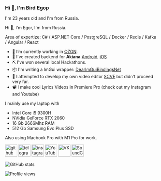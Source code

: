 ### Hi 👋, I'm Bird Egop
I'm 23 years old and I'm from Russia. 

Hi 👋, I'm Egor, I'm from Russia.

Area of expertize: C# / ASP.NET Core / PostgreSQL / Docker / Redis / Kafka / Angular / React

- 🔭 I’m currently working in [OZON](https://www.ozon.ru/).
- 🌱 I've created backend for **Akiana** [Android](https://play.google.com/store/apps/details?id=com.ougi.akiana), [iOS](https://apps.apple.com/ru/app/акиана-роллы-суши-бар/id1581313806)
- ⛏️ I've won several local Hackathons.
- 📦 I'm writing a ImGui wrapper: [DearImGuiBindingsNet](https://github.com/DearImGuiBindingsNet/DearImGuiBindingsNet)
- 🤔 I attempted to develop my own video editor [SCVE](https://github.com/SCVE/SCVE) but didn't proceed very far.
- 📽 I make cool Lyrics Videos in Premiere Pro (check out my Instagram and Youtube)

I mainly use my laptop with
* Intel Core i5 9300H
* NVidia GeForce RTX 2060
* 16 Gb 2666Mhz RAM
* 512 Gb Samsung Evo Plus SSD

Also using Macbook Pro with M1 Pro for work. 

[<img src='https://cdn.jsdelivr.net/npm/simple-icons@3.0.1/icons/github.svg' alt='github' height='40'>](https://github.com/sampletext32)  [<img src='https://cdn.jsdelivr.net/npm/simple-icons@3.0.1/icons/telegram.svg' alt='telegram' height='40'>](https://t.me/bird_egop)  [<img src='https://cdn.jsdelivr.net/npm/simple-icons@3.0.1/icons/instagram.svg' alt='instagram' height='40'>](https://www.instagram.com/bird_egop/)  [<img src='https://cdn.jsdelivr.net/npm/simple-icons@3.0.1/icons/youtube.svg' alt='YouTube' height='40'>](https://www.youtube.com/channel/UCwTR0ceBP4xxWY-3LvEQvIA)  [<img src='https://cdn.jsdelivr.net/npm/simple-icons@3.0.1/icons/vk.svg' alt='VK' height='40'>](https://vk.com/bird_egop) [<img src='https://cdn.jsdelivr.net/npm/simple-icons@3.0.1/icons/soundcloud.svg' alt='SoundCloud' height='40'>](https://soundcloud.com/bird-egop)

![GitHub stats](https://github-readme-stats.vercel.app/api?username=sampletext32&show_icons=true)  

![Profile views](https://gpvc.arturio.dev/sampletext32)
